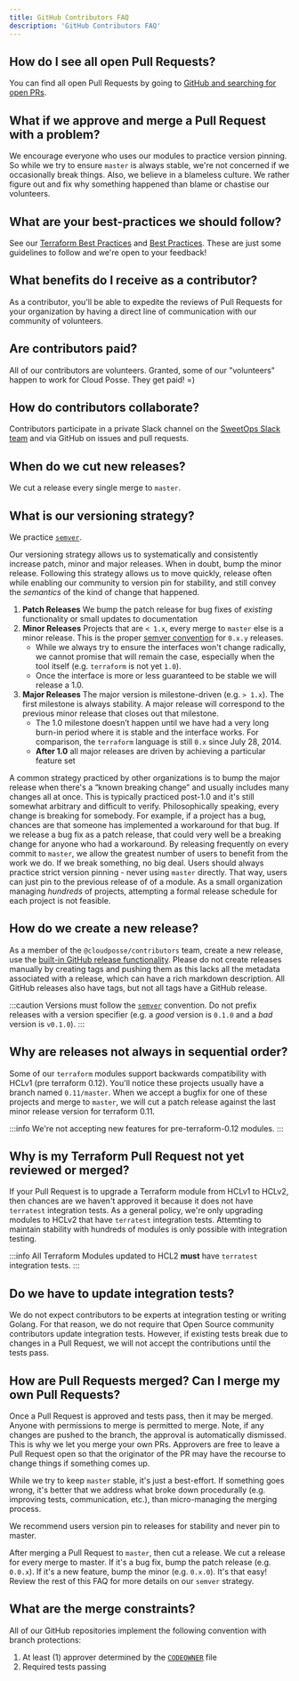```yaml
---
title: GitHub Contributors FAQ
description: 'GitHub Contributors FAQ'
---
```


## How do I see all open Pull Requests?

You can find all open Pull Requests by going to [GitHub and searching for open PRs](https://github.com/pulls?q=is%3Apr+is%3Aopen+org%3Acloudposse).

## What if we approve and merge a Pull Request with a problem?

We encourage everyone who uses our modules to practice version pinning. So while we try to ensure `master` is always stable,
we're not concerned if we occasionally break things. Also, we believe in a blameless culture. We rather figure out and fix
why something happened than blame or chastise our volunteers.

## What are your best-practices we should follow?

 See our  [Terraform Best Practices](/reference/best-practices/terraform-best-practices.md) and [Best Practices](/category/best-practices/). These are just some guidelines to follow and we're open to your feedback!

## What benefits do I receive as a contributor?

As a contributor, you'll be able to expedite the reviews of Pull Requests for your organization by having a direct
line of communication with our community of volunteers.

## Are contributors paid?

All of our contributors are volunteers. Granted, some of our "volunteers" happen to work for Cloud Posse. They get paid! =)

## How do contributors collaborate?

Contributors participate in a private Slack channel on the [SweetOps Slack team](https://slack.sweetops.com/) and via GitHub on issues and pull requests.

## When do we cut new releases?

We cut a release every single merge to `master`.

## What is our versioning strategy?

We practice [`semver`](https://semver.org).

Our versioning strategy allows us to systematically and consistently increase patch, minor and major releases. When in doubt, bump the minor release.
Following this strategy allows us to move quickly, release often while enabling our community to version pin for stability, and still convey the *semantics* of the kind of change that happened.

1. **Patch Releases** We bump the patch release for bug fixes of *existing* functionality or small updates to documentation
2. **Minor Releases** Projects that are `< 1.x`, every merge to `master` else is a minor release. This is the proper [semver convention](https://semver.org/#spec-item-4) for `0.x.y` releases.
   - While we always try to ensure the interfaces won't change radically, we cannot promise that will remain the case, especially when the tool itself (e.g. `terraform` is not yet `1.0`).
   - Once the interface is more or less guaranteed to be stable we will release a 1.0.
3. **Major Releases** The major version is milestone-driven (e.g. `> 1.x`). The first milestone is always stability. A major release will correspond to the previous minor release that closes out that milestone.
    - The 1.0 milestone doesn’t happen until we have had a very long burn-in period where it is stable and the interface works. For comparison, the `terraform` language is still `0.x` since July 28, 2014.
   -  **After 1.0** all major releases are driven by achieving a particular feature set

A common strategy practiced by other organizations is to bump the major release when there's a “known breaking change” and usually includes many changes all at once. This is typically practiced post-1.0 and it's still somewhat arbitrary and difficult to verify. Philosophically speaking, every change is breaking for somebody.
For example, if a project has a bug, chances are that someone has implemented a workaround for that bug. If we release a bug fix as a patch release, that could very well be a breaking change for anyone who had a workaround. By releasing frequently on every commit to `master`,
we allow the greatest number of users to benefit from the work we do. If we break something, no big deal. Users should always practice strict version pinning - never using `master` directly. That way, users can just pin to the previous release of of a module. As a small organization managing *hundreds* of projects, attempting a formal release schedule for each project is not feasible.

## How do we create a new release?

As a member of the `@cloudposse/contributors` team, create a new release, use the [built-in GitHub release functionality](https://help.github.com/en/enterprise/2.13/user/articles/creating-releases). Please do not create releases manually by creating tags and pushing them as this lacks all the metadata associated with a release, which can have a rich markdown description. All GitHub releases also have tags, but not all tags have a GitHub release.


:::caution
Versions must follow the [`semver`](https://semver.org) convention. Do not prefix releases with a version specifier (e.g. a *good* version is `0.1.0` and a *bad* version is `v0.1.0`).
:::


## Why are releases not always in sequential order?

Some of our `terraform` modules support backwards compatibility with HCLv1 (pre terraform 0.12). You'll notice these projects usually have a branch named `0.11/master`. When we accept a bugfix for one of these projects and merge to `master`, we will cut a patch release against the last minor release version for terraform 0.11.

:::info
We're not accepting new features for pre-terraform-0.12 modules.
:::

## Why is my Terraform Pull Request not yet reviewed or merged?

If your Pull Request is to upgrade a Terraform module from HCLv1 to HCLv2, then chances are we haven't approved it because it does not have `terratest` integration tests. As a general policy, we're only upgrading modules to HCLv2 that have `terratest` integration tests. Attemting to maintain stability
with hundreds of modules is only possible with integration testing.

:::info
All Terraform Modules updated to HCL2 **must** have `terratest` integration tests.
:::

## Do we have to update integration tests?

We do not expect contributors to be experts at integration testing or writing Golang. For that reason, we do not require that Open Source community contributors update integration tests. However, if existing tests break due to changes in a Pull Request, we will not accept the contributions until the tests pass.

## How are Pull Requests merged? Can I merge my own Pull Requests?

Once a Pull Request is approved and tests pass, then it may be merged. Anyone with permissions to merge is permitted to merge. Note, if any changes are pushed to the branch, the approval is automatically dismissed. This is why we let you merge your own PRs. Approvers are free to leave a Pull Request open so that the originator of the PR may have the recourse to change things if something comes up.

While we try to keep `master` stable, it's just a best-effort. If something goes wrong, it's better that we address what broke down procedurally (e.g. improving tests, communication, etc.), than micro-managing the merging process.

We recommend users version pin to releases for stability and never pin to master.

After merging a Pull Request to `master`, then cut a release. We cut a release for every merge to master. If it's a bug fix, bump the patch release (e.g. `0.0.x`). If it's a new feature, bump the minor (e.g. `0.x.0`). It's that easy! Review the rest of this FAQ for more details on our `semver` strategy.

## What are the merge constraints?

All of our GitHub repositories implement the following convention with branch protections:

1. At least (1) approver determined by the [`CODEOWNER`](https://docs.github.com/en/github/creating-cloning-and-archiving-repositories/about-code-owners) file
2. Required tests passing


